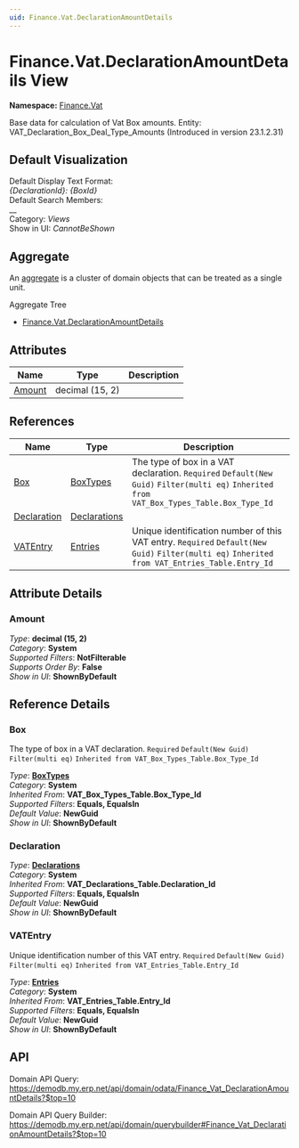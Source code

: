 ```yaml
---
uid: Finance.Vat.DeclarationAmountDetails
---
```

# Finance.Vat.DeclarationAmountDetails View

**Namespace:** [Finance.Vat](Finance.Vat.md)  

Base data for calculation of Vat Box amounts. Entity: VAT_Declaration_Box_Deal_Type_Amounts (Introduced in version 23.1.2.31)

## Default Visualization
Default Display Text Format:  
_{DeclarationId}: {BoxId}_  
Default Search Members:  
__  
Category:  _Views_  
Show in UI:  _CannotBeShown_  

## Aggregate
An [aggregate](https://docs.erp.net/tech/advanced/concepts/aggregates.html) is a cluster of domain objects that can be treated as a single unit.  

Aggregate Tree  
* [Finance.Vat.DeclarationAmountDetails](Finance.Vat.DeclarationAmountDetails.md)  

## Attributes

| Name | Type | Description |
| ---- | ---- | --- |
| [Amount](Finance.Vat.DeclarationAmountDetails.md#amount) | decimal (15, 2) |  

## References

| Name | Type | Description |
| ---- | ---- | --- |
| [Box](Finance.Vat.DeclarationAmountDetails.md#box) | [BoxTypes](Finance.Vat.BoxTypes.md) | The type of box in a VAT declaration. `Required` `Default(New Guid)` `Filter(multi eq)` `Inherited from VAT_Box_Types_Table.Box_Type_Id` |
| [Declaration](Finance.Vat.DeclarationAmountDetails.md#declaration) | [Declarations](Finance.Vat.Declarations.md) |  |
| [VATEntry](Finance.Vat.DeclarationAmountDetails.md#vatentry) | [Entries](Finance.Vat.Entries.md) | Unique identification number of this VAT entry. `Required` `Default(New Guid)` `Filter(multi eq)` `Inherited from VAT_Entries_Table.Entry_Id` |


## Attribute Details

### Amount

_Type_: **decimal (15, 2)**  
_Category_: **System**  
_Supported Filters_: **NotFilterable**  
_Supports Order By_: **False**  
_Show in UI_: **ShownByDefault**  


## Reference Details

### Box

The type of box in a VAT declaration. `Required` `Default(New Guid)` `Filter(multi eq)` `Inherited from VAT_Box_Types_Table.Box_Type_Id`

_Type_: **[BoxTypes](Finance.Vat.BoxTypes.md)**  
_Category_: **System**  
_Inherited From_: **VAT_Box_Types_Table.Box_Type_Id**  
_Supported Filters_: **Equals, EqualsIn**  
_Default Value_: **NewGuid**  
_Show in UI_: **ShownByDefault**  

### Declaration

_Type_: **[Declarations](Finance.Vat.Declarations.md)**  
_Category_: **System**  
_Inherited From_: **VAT_Declarations_Table.Declaration_Id**  
_Supported Filters_: **Equals, EqualsIn**  
_Default Value_: **NewGuid**  
_Show in UI_: **ShownByDefault**  

### VATEntry

Unique identification number of this VAT entry. `Required` `Default(New Guid)` `Filter(multi eq)` `Inherited from VAT_Entries_Table.Entry_Id`

_Type_: **[Entries](Finance.Vat.Entries.md)**  
_Category_: **System**  
_Inherited From_: **VAT_Entries_Table.Entry_Id**  
_Supported Filters_: **Equals, EqualsIn**  
_Default Value_: **NewGuid**  
_Show in UI_: **ShownByDefault**  


## API

Domain API Query:
<https://demodb.my.erp.net/api/domain/odata/Finance_Vat_DeclarationAmountDetails?$top=10>

Domain API Query Builder:
<https://demodb.my.erp.net/api/domain/querybuilder#Finance_Vat_DeclarationAmountDetails?$top=10>

